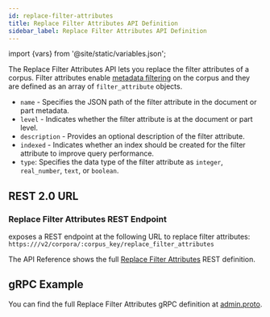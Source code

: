 ```yaml
---
id: replace-filter-attributes
title: Replace Filter Attributes API Definition
sidebar_label: Replace Filter Attributes API Definition
---
```


import {vars} from '@site/static/variables.json';

The Replace Filter Attributes API lets you replace the filter attributes of a 
corpus. Filter attributes enable [metadata filtering](/docs/learn/metadata-search-filtering/filter-overview) on the corpus and they are 
defined as an array of `filter_attribute` objects.

- `name` - Specifies the JSON path of the filter attribute in the document
  or part metadata.
- `level` - Indicates whether the filter attribute is at the document or
  part level.
- `description` - Provides an optional description of the filter attribute.
- `indexed` - Indicates whether an index should be created for the filter
  attribute to improve query performance.
- `type`: Specifies the data type of the filter attribute as `integer`,
  `real_number`, `text`, or `boolean`.

## REST 2.0 URL

### Replace Filter Attributes REST Endpoint

<Config v="names.product"/> exposes a REST endpoint at the following URL
to replace filter attributes:
<code>https://<Config v="domains.rest.admin"/>/v2/corpora/:corpus_key/replace_filter_attributes</code>

The API Reference shows the full [Replace Filter Attributes](/docs/rest-api/replace-filter-attributes) REST definition.

## gRPC Example

You can find the full Replace Filter Attributes gRPC definition at [admin.proto](https://github.com/vectara/protos/blob/main/admin.proto).
